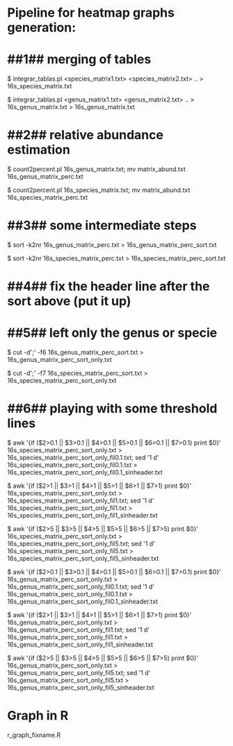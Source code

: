# Pipeline for heatmap graphs generation:

# ##1## merging of tables

$ integrar_tablas.pl <species_matrix1.txt> <species_matrix2.txt> .. > 16s_species_matrix.txt

$ integrar_tablas.pl <genus_matrix1.txt> <genus_matrix2.txt> .. > 16s_genus_matrix.txt > 16s_genus_matrix.txt

# ##2## relative abundance estimation

$ count2percent.pl 16s_genus_matrix.txt; mv matrix_abund.txt 16s_genus_matrix_perc.txt

$ count2percent.pl 16s_species_matrix.txt; mv matrix_abund.txt 16s_species_matrix_perc.txt

# ##3## some intermediate steps

$ sort -k2nr 16s_genus_matrix_perc.txt > 16s_genus_matrix_perc_sort.txt

$ sort -k2nr 16s_species_matrix_perc.txt > 16s_species_matrix_perc_sort.txt

# ##4## fix the header line after the sort above (put it up)

# ##5## left only the genus or specie

$ cut -d';' -f6 16s_genus_matrix_perc_sort.txt > 16s_genus_matrix_perc_sort_only.txt

$ cut -d';' -f7 16s_species_matrix_perc_sort.txt > 16s_species_matrix_perc_sort_only.txt

# ##6## playing with some threshold lines

$ awk '{if ($2>0.1 || $3>0.1 || $4>0.1 || $5>0.1 || $6>0.1 || $7>0.1) print $0}' 16s_species_matrix_perc_sort_only.txt > 16s_species_matrix_perc_sort_only_fil0.1.txt; sed '1 d' 16s_species_matrix_perc_sort_only_fil0.1.txt > 16s_species_matrix_perc_sort_only_fil0.1_sinheader.txt

$ awk '{if ($2>1 || $3>1 || $4>1 || $5>1 || $6>1 || $7>1) print $0}' 16s_species_matrix_perc_sort_only.txt > 16s_species_matrix_perc_sort_only_fil1.txt; sed '1 d' 16s_species_matrix_perc_sort_only_fil1.txt > 16s_species_matrix_perc_sort_only_fil1_sinheader.txt

$ awk '{if ($2>5 || $3>5 || $4>5 || $5>5 || $6>5 || $7>5) print $0}' 16s_species_matrix_perc_sort_only.txt > 16s_species_matrix_perc_sort_only_fil5.txt; sed '1 d' 16s_species_matrix_perc_sort_only_fil5.txt > 16s_species_matrix_perc_sort_only_fil5_sinheader.txt

$ awk '{if ($2>0.1 || $3>0.1 || $4>0.1 || $5>0.1 || $6>0.1 || $7>0.1) print $0}' 16s_genus_matrix_perc_sort_only.txt > 16s_genus_matrix_perc_sort_only_fil0.1.txt; sed '1 d' 16s_genus_matrix_perc_sort_only_fil0.1.txt > 16s_genus_matrix_perc_sort_only_fil0.1_sinheader.txt

$ awk '{if ($2>1 || $3>1 || $4>1 || $5>1 || $6>1 || $7>1) print $0}' 16s_genus_matrix_perc_sort_only.txt > 16s_genus_matrix_perc_sort_only_fil1.txt; sed '1 d' 16s_genus_matrix_perc_sort_only_fil1.txt > 16s_genus_matrix_perc_sort_only_fil1_sinheader.txt

$ awk '{if ($2>5 || $3>5 || $4>5 || $5>5 || $6>5 || $7>5) print $0}' 16s_genus_matrix_perc_sort_only.txt > 16s_genus_matrix_perc_sort_only_fil5.txt; sed '1 d' 16s_genus_matrix_perc_sort_only_fil5.txt > 16s_genus_matrix_perc_sort_only_fil5_sinheader.txt

# Graph in R
r_graph_fixname.R
